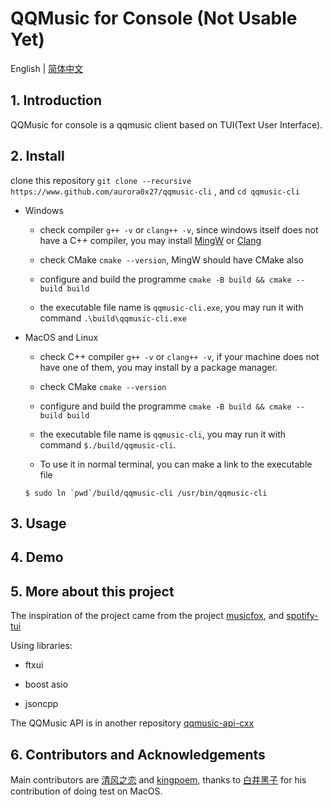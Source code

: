 # QQMusic for Console (Not Usable Yet)

English | [简体中文](doc/README_cn.md)

## 1. Introduction

QQMusic for console is a qqmusic client based on TUI(Text User Interface).

## 2. Install

clone this repository `git clone --recursive https://www.github.com/aurora0x27/qqmusic-cli` , and `cd qqmusic-cli`

- Windows

    - check compiler `g++ -v` or `clang++ -v`, since windows itself does not have a C++ compiler, you may install [MingW](https://sourceforge.net/projects/mingw/) or [Clang](https://clang.llvm.org/get_started.html)

    - check CMake `cmake --version`, MingW should have CMake also

    - configure and build the programme `cmake -B build && cmake --build build`

    - the executable file name is `qqmusic-cli.exe`, you may run it with command `.\build\qqmusic-cli.exe`

- MacOS and Linux

    - check C++ compiler `g++ -v` or `clang++ -v`, if your machine does not have one of them, you may install by a package manager.

    - check CMake `cmake --version`

    - configure and build the programme `cmake -B build && cmake --build build`

    - the executable file name is `qqmusic-cli`, you may run it with command `$./build/qqmusic-cli`.

    - To use it in normal terminal, you can make a link to the executable file

    ```
    $ sudo ln `pwd`/build/qqmusic-cli /usr/bin/qqmusic-cli
    ```

## 3. Usage

## 4. Demo

## 5. More about this project

The inspiration of the project came from the project [musicfox](https://github.com/go-musicfox/go-musicfox), and [spotify-tui](https://github.com/Rigellute/spotify-tui)

Using libraries:

- ftxui

- boost asio

- jsoncpp

The QQMusic API is in another repository [qqmusic-api-cxx](https://www.github.com/qqmusic-api-cxx)

## 6. Contributors and Acknowledgements

Main contributors are [清风之恋](https://www.github.com/aurora0x27) and [kingpoem](https://www.github.com/kingpoem), thanks to [白井黑子]() for his contribution of doing test on MacOS.
